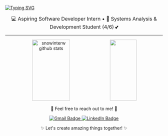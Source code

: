 [![Typing SVG](https://readme-typing-svg.herokuapp.com/?color=FF91A4&size=35&center=true&vCenter=true&width=1000&lines=🌸+Hi!+🌸;Welcome+to+my+GitHub!+✨)](https://git.io/typing-svg)

<div align="center">
  <p style="font-size: 16px;">💻 Aspiring Software Developer Intern • 📖 Systems Analysis & Development Student (4/6) 💕</p>
</div>

---

<div align="center">  
  <img width="49%" height="195px" src="https://github-readme-stats.vercel.app/api?username=snowinterw&show_icons=true&count_private=true&hide_border=true&title_color=FF91A4&icon_color=FF91A4&text_color=FFC1CC&bg_color=FFF9FB" alt="snowinterw github stats" /> 
  <img width="41%" height="195px" src="https://github-readme-stats.vercel.app/api/top-langs/?username=snowinterw&layout=compact&hide_border=true&title_color=FF91A4&text_color=FF91A4&bg_color=FFF9FB" />
</div>

<div align="center">
  <p>🌷 Feel free to reach out to me! 🌷</p>
  <a href="mailto:ellenevellyn988@gmail.com">
    <img src="https://img.shields.io/badge/-Gmail-FF91A4?style=for-the-badge&logo=gmail&logoColor=white" alt="Gmail Badge" />
  </a>
  <a href="https://www.linkedin.com/in/evellyn-ellen/" target="_blank">
    <img src="https://img.shields.io/badge/-LinkedIn-FF91A4?style=for-the-badge&logo=linkedin&logoColor=white" alt="LinkedIn Badge" />
  </a>
</div>

<div align="center">
  <p>✨ Let's create amazing things together! ✨</p>
</div>
